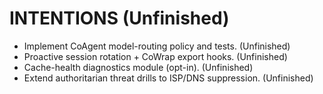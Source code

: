 # INTENTIONS (Unfinished)
- Implement CoAgent model-routing policy and tests. (Unfinished)
- Proactive session rotation + CoWrap export hooks. (Unfinished)
- Cache-health diagnostics module (opt-in). (Unfinished)
- Extend authoritarian threat drills to ISP/DNS suppression. (Unfinished)

